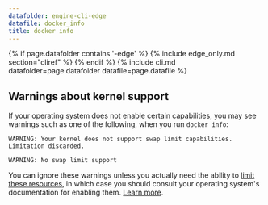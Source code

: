```yaml
---
datafolder: engine-cli-edge
datafile: docker_info
title: docker info
---
```

<!--
Sorry, but the contents of this page are automatically generated from
Docker's source code. If you want to suggest a change to the text that appears
here, you'll need to find the string by searching this repo:

https://www.github.com/docker/cli
-->
{% if page.datafolder contains '-edge' %}
  {% include edge_only.md section="cliref" %}
{% endif %}
{% include cli.md datafolder=page.datafolder datafile=page.datafile %}

## Warnings about kernel support

If your operating system does not enable certain capabilities, you may see
warnings such as one of the following, when you run `docker info`:

```none
WARNING: Your kernel does not support swap limit capabilities. Limitation discarded.
```

```none
WARNING: No swap limit support
```

You can ignore these warnings unless you actually need the ability to
[limit these resources](/engine/admin/resource_constraints.md), in which case you
should consult your operating system's documentation for enabling them.
[Learn more](/engine/installation/linux/linux-postinstall.md#your-kernel-does-not-support-cgroup-swap-limit-capabilities).

